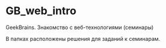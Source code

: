 # GB_web_intro
GeekBrains. Знакомство с веб-технологиями (семинары)


В папках расположены решения для заданий к семинарам.
